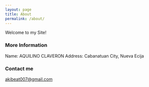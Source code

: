 ```yaml
---
layout: page
title: About
permalink: /about/
---
```


Welcome to my Site!

### More Information

Name: AQUILINO CLAVERON
Address: Cabanatuan City, Nueva Ecija

### Contact me

[akibeat007@gmail.com](mailto:akibeat007@gmail.com)
